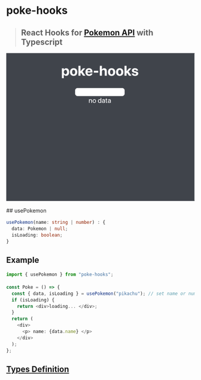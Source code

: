 # poke-hooks

> ## React Hooks for [Pokemon API](https://pokeapi.co/) with Typescript

<center>

![poke-hooks-example](./assets/poke-hooks-example.gif)

</center>
## usePokemon

```typescript
usePokemon(name: string | number) : {
  data: Pokemon | null;
  isLoading: boolean;
}
```

## Example

```typescript
import { usePokemon } from "poke-hooks";

const Poke = () => {
  const { data, isLoading } = usePokemon("pikachu"); // set name or number
  if (isLoading) {
    return <div>loading... </div>;
  }
  return (
    <div>
      <p> name: {data.name} </p>
    </div>
  );
};
```

## [Types Definition](./src/types/pokemon.ts)
